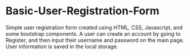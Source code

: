 # Basic-User-Registration-Form

Simple user registration form created using HTML, CSS, Javascript, and some bootstrap components. A user can create an account by going to Register, and then input their username and password on the main page. User information is saved in the local storage.
